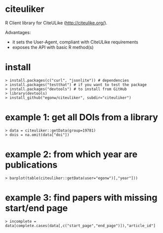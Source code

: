 # citeuliker

R Client library for CiteULike (http://citeulike.org/).

Advantages:

* it sets the User-Agent, compliant with CiteULike requirements
* exposes the API with basic R method(s)

# install

    > install.packages(c("curl", "jsonlite")) # dependencies
    > install.packages("testthat") # if you want to test the package
    > install.packages("devtools") # to install from GitHub
    > library(devtools)
    > install_github("egonw/citeuliker", subdir="citeuliker")

# example 1: get all DOIs from a library

    > data = citeuliker::getData(group=19781)
    > dois = na.omit(data["doi"])

# example 2: from which year are publications

    > barplot(table(citeuliker::getData(user="egonw")[,"year"]))

# example 3: find papers with missing start/end page

    > incomplete = data[complete.cases(data[,c("start_page","end_page")]),"article_id"]
    
